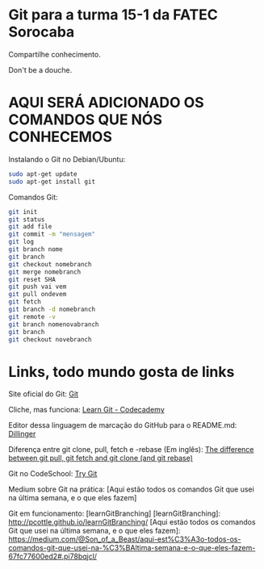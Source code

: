 # Git para a turma 15-1 da FATEC Sorocaba
Compartilhe conhecimento.

Don't be a douche.
# AQUI SERÁ ADICIONADO OS COMANDOS QUE NÓS CONHECEMOS
Instalando o Git no Debian/Ubuntu:

```sh
sudo apt-get update
sudo apt-get install git
```

Comandos Git:
```sh
git init
git status
git add file
git commit -m "mensagem"
git log
git branch nome
git branch
git checkout nomebranch
git merge nomebranch
git reset SHA
git push vai vem
git pull ondevem
git fetch
git branch -d nomebranch
git remote -v
git branch nomenovabranch
git branch
git checkout novebranch
```

# Links, todo mundo gosta de links
Site oficial do Git: [Git]

Cliche, mas funciona: [Learn Git - Codecademy]

Editor dessa linguagem de marcação do GitHub para o README.md: [Dillinger]

Diferença entre git clone, pull, fetch e -rebase (Em inglês): [The difference between git pull, git fetch and git clone (and git rebase)]

Git no CodeSchool: [Try Git]

Medium sobre Git na prática: [Aqui estão todos os comandos Git que usei na última semana, e o que eles fazem]

[Try Git]: <https://try.github.io/>
[Git]: <https://git-scm.com/>
[Learn Git - Codecademy]: <https://www.codecademy.com/pt/learn/learn-git>
[The difference between git pull, git fetch and git clone (and git rebase)]: <http://blog.mikepearce.net/2010/05/18/the-difference-between-git-pull-git-fetch-and-git-clone-and-git-rebase/>
[Dillinger]: <http://dillinger.io/>
Git em funcionamento: [learnGitBranching]
[learnGitBranching]: <http://pcottle.github.io/learnGitBranching/>
[Aqui estão todos os comandos Git que usei na última semana, e o que eles fazem]: <https://medium.com/@Son_of_a_Beast/aqui-est%C3%A3o-todos-os-comandos-git-que-usei-na-%C3%BAltima-semana-e-o-que-eles-fazem-67fc77600ed2#.pi78bqjcl/>

